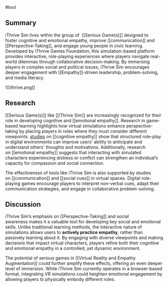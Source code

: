 #tool 
## **Summary**

iThrive Sim lives within the group of  [[Serious Game(s)]] designed to foster cognitive and emotional empathy, improve [[communication]] and [[Perspective-Taking]], and engage young people in civic learning. Developed by iThrive Games Foundation, this simulation-based platform provides interactive, role-playing experiences where players navigate real-world dilemmas through collaborative decision-making. By immersing players in complex social and political issues, iThrive Sim encourages deeper engagement with [[Empathy]]-driven leadership, problem-solving, and media literacy.

![[ithrive.png]]

## Research

[[Serious Game(s)]] like [[iThrive Sim]]  are increasingly recognized for their role in developing cognitive and [[emotional empathy]]. Research in game-based learning highlights how virtual simulations enhance perspective-taking by placing players in roles where they must consider different viewpoints. [studies](https://www.researchgate.net/publication/344948442_Cognitive_Load_and_Empathy_in_Serious_Games) on [[cognitive empathy]] show that structured role-play in digital environments can improve users' ability to anticipate and understand others' thoughts and motivations. Additionally, research on [[emotional empathy]] suggests that interacting with simulated characters experiencing distress or conflict can strengthen an individual’s capacity for compassion and social connection.

The effectiveness of tools like iThrive Sim is also supported by studies on [[communication]] and [[social cues]] in virtual spaces. Digital role-playing games encourage players to interpret non-verbal cues, adapt their communication strategies, and engage in collaborative problem-solving. 

## Discussion

iThrive Sim’s emphasis on [[Perspective-Taking]] and social awareness makes it a valuable tool for developing key social and emotional skills. Unlike traditional learning methods, the interactive nature of simulations allows users to **actively practice empathy**, rather than passively learning about it. By engaging with diverse viewpoints and making decisions that impact virtual characters, players refine both their cognitive and emotional empathy in a controlled, yet dynamic environment.

The potential of serious games in [[Virtual Reality and Empathy Augmentation]] could further amplify these effects, offering an even deeper level of immersion. While iThrive Sim currently operates in a browser-based format, integrating VR simulations could heighten emotional engagement by allowing players to physically embody different roles.










